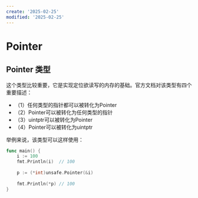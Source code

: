 ```yaml
---
create: '2025-02-25'
modified: '2025-02-25'
---
```


# Pointer

## Pointer 类型

这个类型比较重要，它是实现定位欲读写的内存的基础。官方文档对该类型有四个重要描述：

- （1）任何类型的指针都可以被转化为Pointer
- （2）Pointer可以被转化为任何类型的指针
- （3）uintptr可以被转化为Pointer
- （4）Pointer可以被转化为uintptr

举例来说，该类型可以这样使用：

```go
func main() {
    i := 100
    fmt.Println(i)  // 100
    
    p := (*int)unsafe.Pointer(&i)
    
    fmt.Println(*p) // 100
}
```